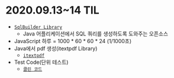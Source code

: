 # 2020.09.13~14 TIL
- [`SqlBuilder Library`]
  - Java 어플리케이션에서 SQL 쿼리를 생성하도록 도와주는 오픈소스
- JavaScript 하루 = 1000 * 60 * 60 * 24 (1/1000초)
- Java에서 pdf 생성(itextpdf Library)
  - [`itextpdf`]
- Test Code(단위 테스트) 
  - [`클린 코드`]
  
[`SqlBuilder Library`]: https://blog.naver.com/zzang9ha/222087673088
[`itextpdf`]: https://blog.naver.com/zzang9ha/222088257440
[`클린 코드`]: https://blog.naver.com/zzang9ha/222088117032
